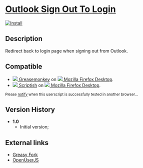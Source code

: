 # [Outlook Sign Out To Login](https://github.com/jerone/UserScripts/tree/master/Outlook_Sign_Out_To_Login)

[![Install](https://raw.github.com/jerone/UserScripts/master/_resources/Install-button.jpg)](https://github.com/jerone/UserScripts/raw/master/Outlook_Sign_Out_To_Login/Outlook_Sign_Out_To_Login.user.js)


## Description

Redirect back to login page when signing out from Outlook.


## Compatible

* [![](https://raw.github.com/jerone/UserScripts/master/_resources/Greasemonkey.png) Greasemonkey](https://addons.mozilla.org/firefox/addon/greasemonkey/) on [![](https://raw.github.com/jerone/UserScripts/master/_resources/Firefox.png) Mozilla Firefox Desktop](http://www.mozilla.org/en-US/firefox/fx/#desktop).
* [![](https://raw.github.com/jerone/UserScripts/master/_resources/Scriptish.png) Scriptish](https://addons.mozilla.org/firefox/addon/scriptish/) on [![](https://raw.github.com/jerone/UserScripts/master/_resources/Firefox.png) Mozilla Firefox Desktop](http://www.mozilla.org/en-US/firefox/fx/#desktop).

<sub>Please [notify](https://github.com/jerone/UserScripts/issues/new?title=Userscript%20%3Cname%3E%20%28%3Cversion%3E%29%20also%20works%20in%20%3Cbrowser%3E%20on%20%3Cdesktop/device%3E) when this userscript is successfully tested in another browser...</sub>


## Version History

* **1.0**
    * Initial version;


## External links

* [Greasy Fork](https://greasyfork.org/scripts/466-outlook-sign-out-to-login)
* [OpenUserJS](https://openuserjs.org/scripts/jerone/Outlook_Sign_Out_To_Login)
